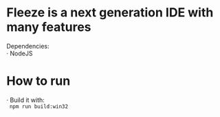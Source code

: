 # Fleeze is a next generation IDE with many features

Dependencies: 
<br/>· NodeJS

# How to run
· Build it with:
<br/>``` npm run build:win32```
